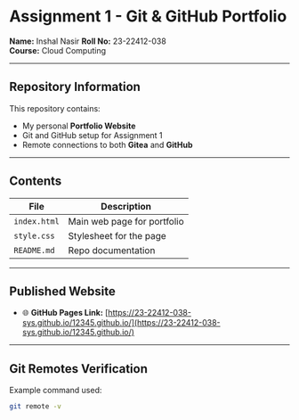 # Assignment 1 - Git & GitHub Portfolio

**Name:** Inshal Nasir 
**Roll No:** 23-22412-038  
**Course:** Cloud Computing

---

## Repository Information

This repository contains:
- My personal **Portfolio Website**
- Git and GitHub setup for Assignment 1
- Remote connections to both **Gitea** and **GitHub**

---

## Contents
| File | Description |
|------|--------------|
| `index.html` | Main web page for portfolio |
| `style.css` | Stylesheet for the page |
| `README.md` | Repo documentation |

---

## Published Website
- 🌐 **GitHub Pages Link:**  [https://23-22412-038-sys.github.io/12345.github.io/](https://23-22412-038-sys.github.io/12345.github.io/)


---

## Git Remotes Verification
Example command used:
```bash
git remote -v
